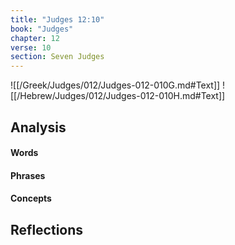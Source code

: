```yaml
---
title: "Judges 12:10"
book: "Judges"
chapter: 12
verse: 10
section: Seven Judges
---
```

![[/Greek/Judges/012/Judges-012-010G.md#Text]]
![[/Hebrew/Judges/012/Judges-012-010H.md#Text]]

## Analysis

#### Words

#### Phrases

#### Concepts

## Reflections
